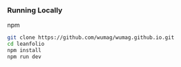 
### Running Locally

npm

```bash
git clone https://github.com/wumag/wumag.github.io.git
cd leanfolio
npm install
npm run dev
```